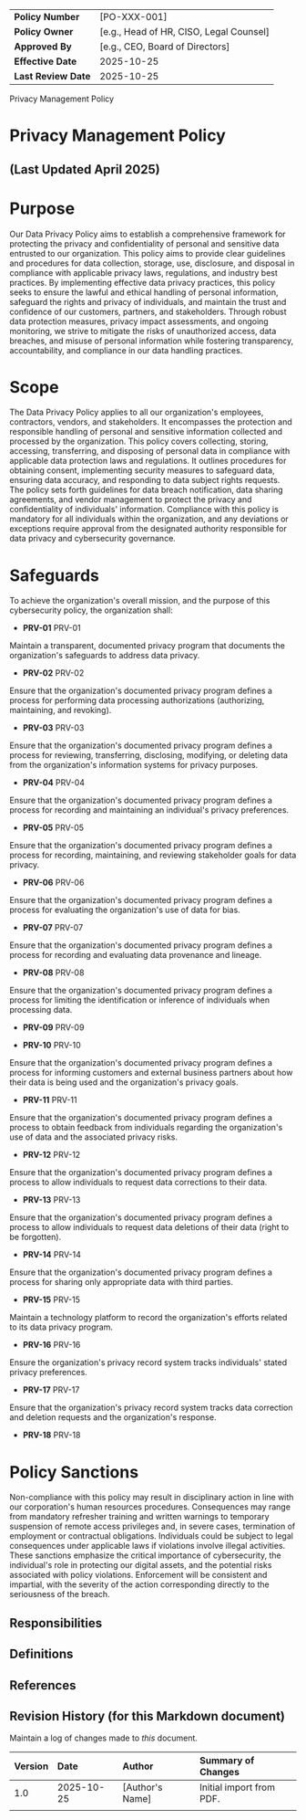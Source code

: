 | | |
|:---|:---|
| **Policy Number** | [PO-XXX-001] |
| **Policy Owner** | [e.g., Head of HR, CISO, Legal Counsel] |
| **Approved By** | [e.g., CEO, Board of Directors] |
| **Effective Date** | 2025-10-25 |
| **Last Review Date** | 2025-10-25 |

Privacy Management Policy

# Privacy Management Policy

## (Last Updated April 2025)

# Purpose

Our Data Privacy Policy aims to establish a comprehensive framework for protecting the privacy and confidentiality of personal and sensitive data entrusted to our organization. This policy aims to provide clear guidelines and procedures for data collection, storage, use, disclosure, and disposal in compliance with applicable privacy laws, regulations, and industry best practices. By implementing effective data privacy practices, this policy seeks to ensure the lawful and ethical handling of personal information, safeguard the rights and privacy of individuals, and maintain the trust and confidence of our customers, partners, and stakeholders. Through robust data protection measures, privacy impact assessments, and ongoing monitoring, we strive to mitigate the risks of unauthorized access, data breaches, and misuse of personal information while fostering transparency, accountability, and compliance in our data handling practices.

# Scope

The Data Privacy Policy applies to all our organization's employees, contractors, vendors, and stakeholders. It encompasses the protection and responsible handling of personal and sensitive information collected and processed by the organization. This policy covers collecting, storing, accessing, transferring, and disposing of personal data in compliance with applicable data protection laws and regulations. It outlines procedures for obtaining consent, implementing security measures to safeguard data, ensuring data accuracy, and responding to data subject rights requests. The policy sets forth guidelines for data breach notification, data sharing agreements, and vendor management to protect the privacy and confidentiality of individuals' information. Compliance with this policy is mandatory for all individuals within the organization, and any deviations or exceptions require approval from the designated authority responsible for data privacy and cybersecurity governance.

# Safeguards

To achieve the organization's overall mission, and the purpose of this cybersecurity policy, the organization shall:

- **PRV-01** PRV-01

Maintain a transparent, documented privacy program that documents the organization's safeguards to address data privacy.

- **PRV-02** PRV-02

Ensure that the organization's documented privacy program defines a process for performing data processing authorizations (authorizing, maintaining, and revoking).

- **PRV-03** PRV-03

Ensure that the organization's documented privacy program defines a process for reviewing, transferring, disclosing, modifying, or deleting data from the organization's information systems for privacy purposes.

- **PRV-04** PRV-04

Ensure that the organization's documented privacy program defines a process for recording and maintaining an individual's privacy preferences.

- **PRV-05** PRV-05

Ensure that the organization's documented privacy program defines a process for recording, maintaining, and reviewing stakeholder goals for data privacy.

- **PRV-06** PRV-06

Ensure that the organization's documented privacy program defines a process for evaluating the organization's use of data for bias.

- **PRV-07** PRV-07

Ensure that the organization's documented privacy program defines a process for recording and evaluating data provenance and lineage.

- **PRV-08** PRV-08

Ensure that the organization's documented privacy program defines a process for limiting the identification or inference of individuals when processing data.

- **PRV-09** PRV-09

- **PRV-10** PRV-10

Ensure that the organization's documented privacy program defines a process for informing customers and external business partners about how their data is being used and the organization's privacy goals.

- **PRV-11** PRV-11

Ensure that the organization's documented privacy program defines a process to obtain feedback from individuals regarding the organization's use of data and the associated privacy risks.

- **PRV-12** PRV-12

Ensure that the organization's documented privacy program defines a process to allow individuals to request data corrections to their data.

- **PRV-13** PRV-13

Ensure that the organization's documented privacy program defines a process to allow individuals to request data deletions of their data (right to be forgotten).

- **PRV-14** PRV-14

Ensure that the organization's documented privacy program defines a process for sharing only appropriate data with third parties.

- **PRV-15** PRV-15

Maintain a technology platform to record the organization's efforts related to its data privacy program.

- **PRV-16** PRV-16

Ensure the organization's privacy record system tracks individuals' stated privacy preferences.

- **PRV-17** PRV-17

Ensure that the organization's privacy record system tracks data correction and deletion requests and the organization's response.

- **PRV-18** PRV-18

# Policy Sanctions

Non-compliance with this policy may result in disciplinary action in line with our corporation's human resources procedures. Consequences may range from mandatory refresher training and written warnings to temporary suspension of remote access privileges and, in severe cases, termination of employment or contractual obligations. Individuals could be subject to legal consequences under applicable laws if violations involve illegal activities. These sanctions emphasize the critical importance of cybersecurity, the individual's role in protecting our digital assets, and the potential risks associated with policy violations. Enforcement will be consistent and impartial, with the severity of the action corresponding directly to the seriousness of the breach.

## Responsibilities

## Definitions

## References

## Revision History (for this Markdown document)

Maintain a log of changes made to *this* document.

| Version | Date | Author | Summary of Changes |
|:---|:---|:---|:---|
| 1.0 | 2025-10-25 | [Author's Name] | Initial import from PDF. |
| | | | |
